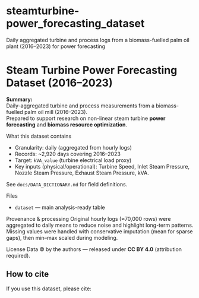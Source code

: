 # steamturbine-power_forecasting_dataset
Daily aggregated turbine and process logs from a biomass-fuelled palm oil plant (2016–2023) for power forecasting
# Steam Turbine Power Forecasting Dataset (2016–2023)

**Summary:**  
Daily-aggregated turbine and process measurements from a biomass-fuelled palm oil mill (2016–2023).  
Prepared to support research on non-linear steam turbine **power forecasting** and **biomass resource optimization**.

 What this dataset contains
- Granularity: daily (aggregated from hourly logs)
- Records: ~2,920 days covering 2016–2023
- Target: `kVA_value` (turbine electrical load proxy)
- Key inputs (physical/operational): Turbine Speed, Inlet Steam Pressure, Nozzle Steam Pressure, Exhaust Steam Pressure, kVA.


See `docs/DATA_DICTIONARY.md` for field definitions.

 Files
- `dataset` — main analysis-ready table  

Provenance & processing
Original hourly logs (≈70,000 rows) were aggregated to daily means to reduce noise and highlight long-term patterns.  
Missing values were handled with conservative imputation (mean for sparse gaps), then min–max scaled during modeling.

License
Data © by the authors — released under **CC BY 4.0** (attribution required).

## How to cite
If you use this dataset, please cite:
